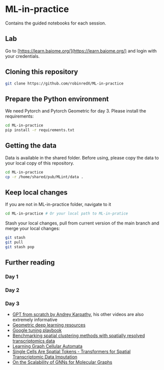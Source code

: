 # ML-in-practice

Contains the guided notebooks for each session.

## Lab
Go to [https://learn.baiome.org/](https://learn.baiome.org/) and login with your credentials.

## Cloning this repository

```bash
git clone https://github.com/robinredX/ML-in-practice
```
## Prepare the Python environment
We need Pytorch and Pytorch Geometric for day 3. Please install the requirements:
```bash
cd ML-in-practice
pip install -r requirements.txt
```


## Getting the data
Data is available in the shared folder. Before using, please copy the data to your local copy of this repository.

```bash
cd ML-in-practice
cp -r /home/shared/pub/MLint/data .
```
## Keep local changes
If you are not in ML-in-practice folder, navigate to it
```bash
cd ML-in-practice # Or your local path to ML-in-pratice
```
Stash your local changes, pull from current version of the main branch and merge your local changes:

```bash
git stash
git pull
git stash pop
```

## Further reading
### Day 1


### Day 2


### Day 3
- [GPT from scratch by Andrey Karpathy](https://www.youtube.com/watch?v=kCc8FmEb1nY), his other videos are also extremely informative
- [Geometric deep learning resources](https://geometricdeeplearning.com/)
- [Google tuning playbook](https://github.com/google-research/tuning_playbook)
- [Benchmarking spatial clustering methods with spatially resolved transcriptomics data](https://www.nature.com/articles/s41592-024-02215-8)
- [Learning Graph Cellular Automata](https://proceedings.neurips.cc//paper/2021/hash/af87f7cdcda223c41c3f3ef05a3aaeea-Abstract.html)
- [Single Cells Are Spatial Tokens - Transformers for Spatial Transcriptomic Data Imputation](http://arxiv.org/abs/2302.03038)
- [On the Scalability of GNNs for Molecular Graphs](http://arxiv.org/abs/2404.11568)